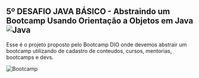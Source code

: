## 5º DESAFIO JAVA BÁSICO - Abstraindo um Bootcamp Usando Orientação a Objetos em Java![Java](https://upload.wikimedia.org/wikipedia/en/thumb/3/30/Java_programming_language_logo.svg/20px-Java_programming_language_logo.svg.png)

Esse é o projeto proposto pelo Bootcamp DIO onde devemos abstrair um bootcamp utilizando de cadastro de conteudos, cursos, mentorias, bootcamps e devs.

![Bootcamp](https://media0.giphy.com/media/bGgsc5mWoryfgKBx1u/giphy.gif?cid=6c09b952oir71g9bu0hl81xtn9d5n4ngttlrdffpyz5uzhuc&ep=v1_gifs_search&rid=giphy.gif&ct=g)
